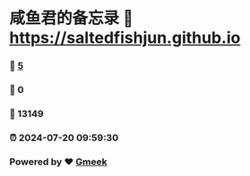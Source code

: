 # 咸鱼君的备忘录 :link: https://saltedfishjun.github.io 
### :page_facing_up: [5](https://saltedfishjun.github.io/tag.html) 
### :speech_balloon: 0 
### :hibiscus: 13149 
### :alarm_clock: 2024-07-20 09:59:30 
### Powered by :heart: [Gmeek](https://github.com/Meekdai/Gmeek)
